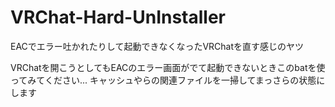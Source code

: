 # VRChat-Hard-UnInstaller
EACでエラー吐かれたりして起動できなくなったVRChatを直す感じのヤツ

VRChatを開こうとしてもEACのエラー画面がでて起動できないときこのbatを使ってみてください...
キャッシュやらの関連ファイルを一掃してまっさらの状態にします
